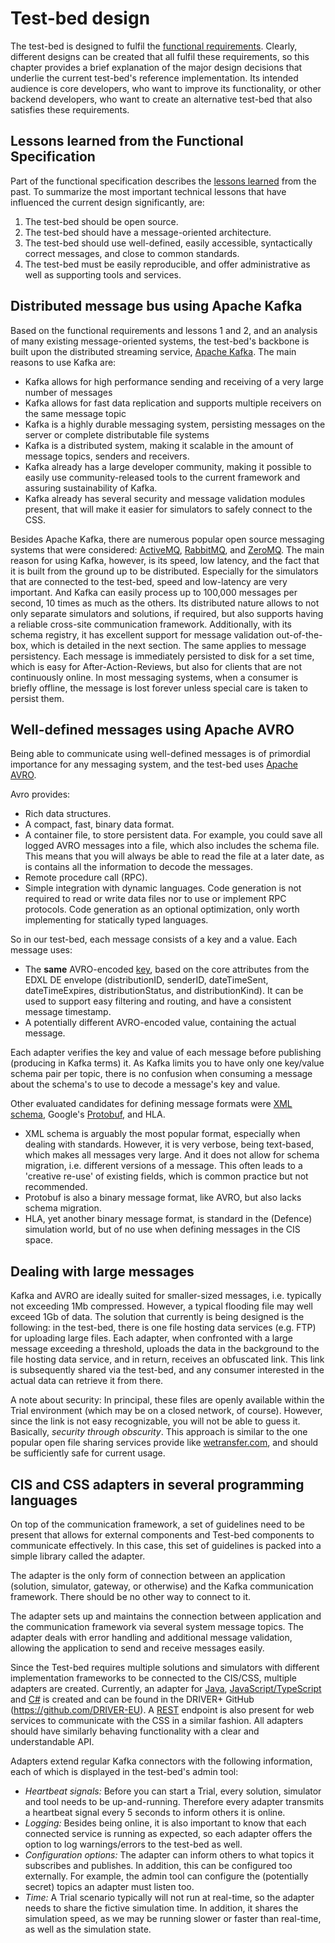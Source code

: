 # Test-bed design

The test-bed is designed to fulfil the [functional requirements](https://driver-eu.gitbooks.io/test-bed-specification/technical-requirements.html). Clearly, different designs can be created that all fulfil these requirements, so this chapter provides a brief explanation of the major design decisions that underlie the current test-bed's reference implementation. Its intended audience is core developers, who want to improve its functionality, or other backend developers, who want to create an alternative test-bed that also satisfies these requirements.

## Lessons learned from the Functional Specification

Part of the functional specification describes the [lessons learned](https://driver-eu.gitbooks.io/test-bed-specification/content/lessons-learned.html) from the past. To summarize the most important technical lessons that have influenced the current design significantly, are:

1. The test-bed should be open source.
2. The test-bed should have a message-oriented architecture.
3. The test-bed should use well-defined, easily accessible, syntactically correct messages, and close to common standards.
4. The test-bed must be easily reproducible, and offer administrative as well as supporting tools and services.

## Distributed message bus using Apache Kafka

Based on the functional requirements and lessons 1 and 2, and an analysis of many existing message-oriented systems, the test-bed's backbone is built upon the distributed streaming service, [Apache Kafka](https://kafka.apache.org). The main reasons to use Kafka are:
- Kafka allows for high performance sending and receiving of a very large number of messages
- Kafka allows for fast data replication and supports multiple receivers on the same message topic
- Kafka is a highly durable messaging system, persisting messages on the server or complete distributable file systems
- Kafka is a distributed system, making it scalable in the amount of message topics, senders and receivers.
- Kafka already has a large developer community, making it possible to easily use community-released tools to the current framework and assuring sustainability of Kafka.
- Kafka already has several security and message validation modules present, that will make it easier for simulators to safely connect to the CSS.

Besides Apache Kafka, there are numerous popular open source messaging systems that were considered: [ActiveMQ](activemq.apache.org), [RabbitMQ](https://www.rabbitmq.com), and [ZeroMQ](http://zeromq.org). The main reason for using Kafka, however, is its speed, low latency, and the fact that it is built from the ground up to be distributed. Especially for the simulators that are connected to the test-bed, speed and low-latency are very important. And Kafka can easily process up to 100,000 messages per second, 10 times as much as the others. Its distributed nature allows to not only separate simulators and solutions, if required, but also supports having a reliable cross-site communication framework. Additionally, with its schema registry, it has excellent support for message validation out-of-the-box, which is detailed in the next section. The same applies to message persistency. Each message is immediately persisted to disk for a set time, which is easy for After-Action-Reviews, but also for clients that are not continuously online. In most messaging systems, when a consumer is briefly offline, the message is lost forever unless special care is taken to persist them.

## Well-defined messages using Apache AVRO

Being able to communicate using well-defined messages is of primordial importance for any messaging system, and the test-bed uses [Apache AVRO](https://avro.apache.org).

Avro provides:

- Rich data structures.
- A compact, fast, binary data format.
- A container file, to store persistent data. For example, you could save all logged AVRO messages into a file, which also includes the schema file. This means that you will always be able to read the file at a later date, as is contains all the information to decode the messages.
- Remote procedure call (RPC).
- Simple integration with dynamic languages. Code generation is not required to read or write data files nor to use or implement RPC protocols. Code generation as an optional optimization, only worth implementing for statically typed languages.

So in our test-bed, each message consists of a key and a value. Each message uses:
- The **same** AVRO-encoded [key](https://github.com/DRIVER-EU/avro-schemas/blob/master/edxl-de/edxl-de-key.avsc), based on the core attributes from the EDXL DE envelope (distributionID, senderID, dateTimeSent, dateTimeExpires, distributionStatus, and distributionKind). It can be used to support easy filtering and routing, and have a consistent message timestamp.
- A potentially different AVRO-encoded value, containing the actual message.

Each adapter verifies the key and value of each message before publishing (producing in Kafka terms) it. As Kafka limits you to have only one key/value schema pair per topic, there is no confusion when consuming a message about the schema's to use to decode a message's key and value.

Other evaluated candidates for defining message formats were [XML schema](https://en.wikipedia.org/wiki/XML_schema), Google's [Protobuf](https://github.com/google/protobuf), and HLA.
- XML schema is arguably the most popular format, especially when dealing with standards. However, it is very verbose, being text-based, which makes all messages very large. And it does not allow for schema migration, i.e. different versions of a message. This often leads to a 'creative re-use' of existing fields, which is common practice but not recommended.
- Protobuf is also a binary message format, like AVRO, but also lacks schema migration.
- HLA, yet another binary message format, is standard in the (Defence) simulation world, but of no use when defining messages in the CIS space.

## Dealing with large messages

Kafka and AVRO are ideally suited for smaller-sized messages, i.e. typically not exceeding 1Mb compressed. However, a typical flooding file may well exceed 1Gb of data. The solution that currently is being designed is the following: in the test-bed, there is one file hosting data services (e.g. FTP) for uploading large files. Each adapter, when confronted with a large message exceeding a threshold, uploads the data in the background to the file hosting data service, and in return, receives an obfuscated link. This link is subsequently shared via the test-bed, and any consumer interested in the actual data can retrieve it from there.

A note about security: In principal, these files are openly available within the Trial environment (which may be on a closed network, of course). However, since the link is not easy recognizable, you will not be able to guess it. Basically, *security through obscurity*. This approach is similar to the one popular open file sharing services provide like [wetransfer.com](http://wetransfer.com), and should be sufficiently safe for current usage.


## CIS and CSS adapters in several programming languages

On top of the communication framework, a set of guidelines need to be present that allows for external components and Test-bed components to communicate effectively. In this case, this set of guidelines is packed into a simple library called the adapter.

The adapter is the only form of connection between an application (solution, simulator, gateway, or otherwise) and the Kafka communication framework. There should be no other way to connect to it.

The adapter sets up and maintains the connection between application and the communication framework via several system message topics. The adapter deals with error handling and additional message validation, allowing the application to send and receive messages easily.

Since the Test-bed requires multiple solutions and simulators with different implementation frameworks to be connected to the CIS/CSS, multiple adapters are created. Currently, an adapter for [Java](https://github.com/DRIVER-EU/java-test-bed-adapter), [JavaScript/TypeScript](https://github.com/DRIVER-EU/node-test-bed-adapter) and [C#](https://github.com/DRIVER-EU/csharp-test-bed-adapter) is created and can be found in the DRIVER+ GitHub (https://github.com/DRIVER-EU). A [REST](https://github.com/DRIVER-EU/test-bed-rest-service) endpoint is also present for web services to communicate with the CSS in a similar fashion. All adapters should have similarly behaving functionality with a clear and understandable API.

Adapters extend regular Kafka connectors with the following information, each of which is displayed in the test-bed's admin tool:
- *Heartbeat signals:* Before you can start a Trial, every solution, simulator and tool needs to be up-and-running. Therefore every adapter transmits a heartbeat signal every 5 seconds to inform others it is online.
- *Logging:* Besides being online, it is also important to know that each connected service is running as expected, so each adapter offers the option to log warnings/errors to the test-bed as well.
- *Configuration options:* The adapter can inform others to what topics it subscribes and publishes. In addition, this can be configured too externally. For example, the admin tool can configure the (potentially secret) topics an adapter must listen too.
- *Time:* A Trial scenario typically will not run at real-time, so the adapter needs to share the fictive simulation time. In addition, it shares the simulation speed, as we may be running slower or faster than real-time, as well as the simulation state.
